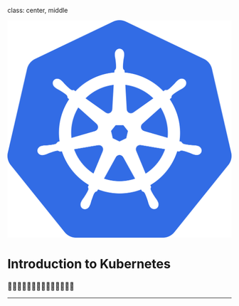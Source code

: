 class: center, middle

![:scale 40%](https://raw.githubusercontent.com/kubernetes/kubernetes/master/logo/logo.png)

# Introduction to Kubernetes

### 👩‍🚀👨‍🚀👨‍🚀👨‍🚀👨‍🚀👨‍🚀👨‍🚀

---
